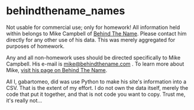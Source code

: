 # behindthename_names
Not usable for commercial use; only for homework! All information held within belongs to Mike Campbell of [Behind The Name](behindthename.com). Please contact him directly for any other use of his data. This was merely aggregated for purposes of homework.

Any and all non-homework uses should be directed specifically to Mike Campbell. His e-mail is mike@behindthename.com . To learn more about Mike, [visit his page on Behind The Name](https://www.behindthename.com/mike/).

All I, gabartomeo, did was use Python to make his site's information into a CSV. That is the extent of my effort. I do not own the data itself, merely the code that put it together, and that is not code you want to copy. Trust me, it's really not...
